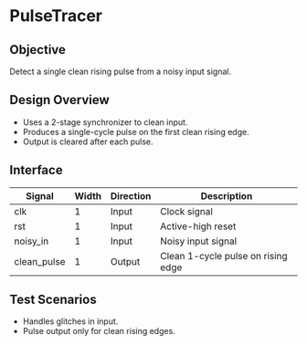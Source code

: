 # PulseTracer

## Objective
Detect a single clean rising pulse from a noisy input signal.

## Design Overview
- Uses a 2-stage synchronizer to clean input.
- Produces a single-cycle pulse on the first clean rising edge.
- Output is cleared after each pulse.

## Interface

| Signal       | Width | Direction | Description                       |
|--------------|--------|-----------|-----------------------------------|
| clk          | 1      | Input     | Clock signal                      |
| rst          | 1      | Input     | Active-high reset                 |
| noisy_in     | 1      | Input     | Noisy input signal                |
| clean_pulse  | 1      | Output    | Clean 1-cycle pulse on rising edge |

## Test Scenarios
- Handles glitches in input.
- Pulse output only for clean rising edges.
